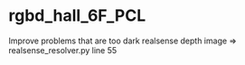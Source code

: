# rgbd_hall_6F_PCL
Improve problems that are too dark realsense depth image
=> realsense_resolver.py line 55
